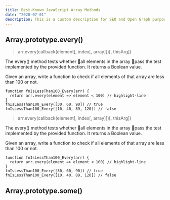 ```yaml
---
title: Best-Known JavaScript Array Methods
date: "2020-07-01"
description: This is a custom description for SEO and Open Graph purposes, rather than the default generated excerpt. Simply add a description field to the frontmatter.
---
```


## Array.prototype.every()

> arr.every(callback(element[, index[, array]])[, thisArg])

The every() method tests whether
🌟all elements in the array
🌟pass the test implemented by the provided function.
It returns a Boolean value.

Given an array, write a function to check if all elements of that array are less than 100 or not.

```javascript{numberLines: true}
function fnIsLessThan100_Every(arr) {
  return arr.every(element => element < 100) // highlight-line
}
fnIsLessThan100_Every([30, 60, 90]) // true
fnIsLessThan100_Every([10, 40, 89, 120]) // false
```

> arr.every(callback(element[, index[, array]])[, thisArg])

The every() method tests whether
🌟all elements in the array
🌟pass the test implemented by the provided function.
It returns a Boolean value.

Given an array, write a function to check if all elements of that array are less than 100 or not.

```javascript{numberLines: true}
function fnIsLessThan100_Every(arr) {
  return arr.every(element => element < 100) // highlight-line
}
fnIsLessThan100_Every([30, 60, 90]) // true
fnIsLessThan100_Every([10, 40, 89, 120]) // false
```

## Array.prototype.some()
